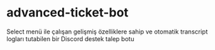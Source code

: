 # advanced-ticket-bot
Select menü ile çalışan gelişmiş özelliklere sahip ve otomatik transcript logları tutabilen bir Discord destek talep botu 
